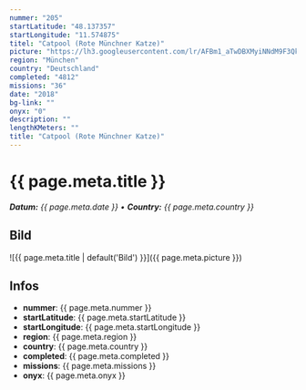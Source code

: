 ```yaml
---
nummer: "205"
startLatitude: "48.137357"
startLongitude: "11.574875"
titel: "Catpool (Rote Münchner Katze)"
picture: "https://lh3.googleusercontent.com/lr/AFBm1_aTwDBXMyiNNdM9F3QkED1RYq9Fqtv9smuodwhv7zp9TEUH-_ByVAdf_R65x5thQGiqZHtj0PQhRszvdIBpSM8i8xMeUu_cy2Xdi94FGzi2NwNx5j-_7n_LkARKDyzIAbcs-Lp-x77qG7Wj-bBjEKDE-Ac3sba8q0CK-aJMMPOeaO0QTwg-065Gw0POQZH5aDnMtwtDbyhRiqBkSgu9aATjCXajOim2lLZtaRAWx7AI4qn41U5-GWT7ZwJf0SEYt1_xjMSqwQJDPa74UydCAUPPx09Sc7phEZP7MX9YmgX5pWKIsbVuIu_32NEPcQCvOAqlXt_9Wem1gw81yP0Yso5DpEiH4gLFGDtuKZCQHzjQMtEJw7q0Rj0pV49O0WAnGE2zPvMRjtv_QVxo9zX3y-i9zC_J5Dg-jLHxlkrBL-4syKVW0rFrXzIutzfqwUIgu7czAHlc_AKKkq5dB-HnMf4zj985erc-9PlonziDpTML0q82LBqIommQE3_jmcn4LIfZDtoI0fQCk7pGbJMEWK1QWKffY9benRO7gLDsRmF9xag7czvELdwhhEA75Di8pzAU4749Zswq4h9WIDkD0d_A9qRgC4Cb3dJTxDYpJ37oHe78lVg_BPMIV7M1Ij0KEXN0QO45t6ZwoBZ7PfZPV8haJX_5TUxQoWGf7cNz-vJe1jHCWRHkR0smXpSNCAQ1am1BA5mDOQp4nOslz-lfrzTAQLp1QUjnd0QNalirfkpUz4BFLyd55X6ULkc1rIgqzRI6dhX9pfNmleTh1hK3HL-mfM5kv3dmnt8FNGr0eBCcCPeYOMfBraeKAF20CL7Zcuqar93Y7rdaGQuu-2WevgOKqAyxtA8"
region: "München"
country: "Deutschland"
completed: "4812"
missions: "36"
date: "2018"
bg-link: ""
onyx: "0"
description: ""
lengthKMeters: ""
title: "Catpool (Rote Münchner Katze)"
---
```


# {{ page.meta.title }}
_**Datum:** {{ page.meta.date }} • **Country:** {{ page.meta.country }}_

## Bild
![{{ page.meta.title | default('Bild') }}]({{ page.meta.picture }})

## Infos
- **nummer**: {{ page.meta.nummer }}
- **startLatitude**: {{ page.meta.startLatitude }}
- **startLongitude**: {{ page.meta.startLongitude }}
- **region**: {{ page.meta.region }}
- **country**: {{ page.meta.country }}
- **completed**: {{ page.meta.completed }}
- **missions**: {{ page.meta.missions }}
- **onyx**: {{ page.meta.onyx }}

